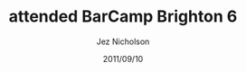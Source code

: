 ---
title: attended BarCamp Brighton 6
date: 2011/09/10
tags: [events,barcamp-brighton]
author: Jez Nicholson
---